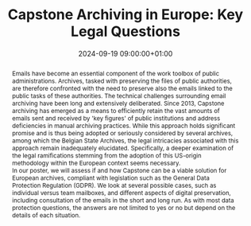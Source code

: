---
abstract: 'Emails have become an essential component of the work toolbox of public
  administrations. Archives, tasked with preserving the files of public authorities,
  are therefore confronted with the need to preserve also the emails linked to the
  public tasks of these authorities. The technical challenges surrounding email archiving
  have been long and extensively deliberated. Since 2013, Capstone archiving has emerged
  as a means to efficiently retain the vast amounts of emails sent and received by
  ''key figures'' of public institutions and address deficiencies in manual archiving
  practices. While this approach holds significant promise and is thus being adopted
  or seriously considered by several archives, among which the Belgian State Archives,
  the legal intricacies associated with this approach remain inadequately elucidated.
  Specifically, a deeper examination of the legal ramifications stemming from the
  adoption of this US-origin methodology within the European context seems necessary.


  In our poster, we will assess if and how Capstone can be a viable solution for European
  archives, compliant with legislation such as the General Data Protection Regulation
  (GDPR). We look at several possible cases, such as individual versus team mailboxes,
  and different aspects of digital preservation, including consultation of the emails
  in the short and long run. As with most data protection questions, the answers are
  not limited to yes or no but depend on the details of each situation.'
creators:
- Laura Drechsler
- Bieke Nouws
date: 2024-09-19 09:00:00+01:00
document_url: https://zenodo.org/records/13388046/download/pdf
grand_parent: iPRES
institutions: []
keywords:
- legal and social responsibilities for dp
- scaling up
landing_page_url: https://zenodo.org/records/13388046
language: eng
layout: publication
license: Creative Commons Attribution 4.0 (CC-BY-4.0)
notes_url: ''
parent: iPRES 2024
publication_type: poster
size: null
slides_url: ''
source_name: iPRES
stream_url: ''
title: 'Capstone Archiving in Europe: Key Legal Questions'
year: 2024
---